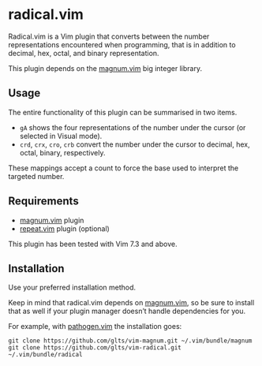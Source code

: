 radical.vim
===========

Radical.vim is a Vim plugin that converts between the number
representations encountered when programming, that is in addition to
decimal, hex, octal, and binary representation.

This plugin depends on the [magnum.vim][1] big integer library.

[1]: https://github.com/glts/vim-magnum

Usage
-----

The entire functionality of this plugin can be summarised in two items.

*   `gA` shows the four representations of the number under the cursor
    (or selected in Visual mode).
*   `crd`, `crx`, `cro`, `crb` convert the number under the cursor to
    decimal, hex, octal, binary, respectively.

These mappings accept a count to force the base used to interpret the
targeted number.

Requirements
------------

*   [magnum.vim][1] plugin
*   [repeat.vim][2] plugin (optional)

This plugin has been tested with Vim 7.3 and above.

[2]: https://github.com/tpope/vim-repeat

Installation
------------

Use your preferred installation method.

Keep in mind that radical.vim depends on [magnum.vim][1], so be sure to
install that as well if your plugin manager doesn’t handle dependencies
for you.

For example, with [pathogen.vim][3] the installation goes:

    git clone https://github.com/glts/vim-magnum.git ~/.vim/bundle/magnum
    git clone https://github.com/glts/vim-radical.git ~/.vim/bundle/radical

[3]: http://www.vim.org/scripts/script.php?script_id=2332
